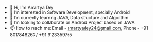 - 👋 Hi, I’m Amartya Dey
- 👀 I’m interested in Software Development, specially Android
- 🌱 I’m currently learning JAVA, Data structure and Algorithm
- 💞️ I’m looking to collaborate on Android Project based on JAVA
- 📫 How to reach me: Email - amartyadey24@gmail.com, Phone - +91 8017848263 / +91 9123359755

<!---
AmartyaDey24/AmartyaDey24 is a ✨ special ✨ repository because its `README.md` (this file) appears on your GitHub profile.
You can click the Preview link to take a look at your changes.
--->
